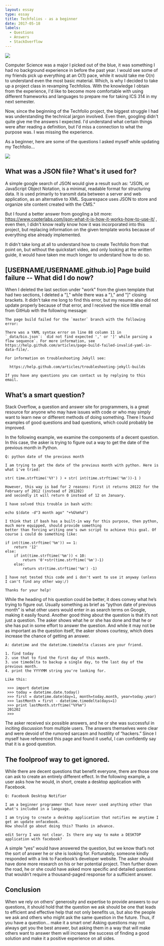 ```yaml
---
layout: essay
type: essay
title: Techfolios - as a beginner
date: 2017-05-18
labels:
  - Questions
  - Answers
  - StackOverflow
---
```


<img class="ui medium left floated image" src="../images/confused.png">

Computer Science was a major I picked out of the blue, it was something I had no background experience in before the past year. I would see some of my friends pick up everything at an O(1) pace, while it would take me O(n) to understand even the most basic material. Which, is why I decided to take up a project class in revamping Techfolios. With the knowledge I obtain from the experience, I'd like to become more comfortable with using different frameworks and languages to prepare me for taking ICS 314 in my next semester. 

Now, since the beginning of the Techfolio project, the biggest struggle I had was understanding the technical jargon involved. Even then, googling didn't quite give me the answers I expected. I'd understand what certain things were after reading a definition, but I'd miss a connection to what the purpose was. I was missing the experience.

As a beginner, here are some of the questions I asked myself while updating my Techfolio...

<img class="ui medium left floated image" src="../images/meCoding.jpg">

## What was a JSON file? What's it used for?

A simple google search of JSON would give a result such as: "JSON, or JavaScript Object Notation, is a minimal, readable format for structuring data. It is used primarily to transmit data between a server and web application, as an alternative to XML. Squarespace uses JSON to store and organize site content created with the CMS." 

But I found a better answer from googling a bit more: https://www.copterlabs.com/json-what-it-is-how-it-works-how-to-use-it/ , even then, I didn't know really know how it was incorporated into this project, but replacing information on the given template works because of everything else already implemented.

It didn't take long at all to understand how to create Techfolio from that point on, but without the quickstart video, and only looking at the written guide, it would have taken me much longer to understand how to do so. 

## [USERNAME/USERNAME.github.io] Page build failure -- What did I do now?

When I deleted the last section under "work" from the given template that had two sections, I deleted a "]," while there was a "}," and "]" closing brackets. It didn't take me long to find this error, but my resume also did not update properly because of that error, and I received the nice little email from GitHub with the following message:

```
The page build failed for the `master` branch with the following error:

There was a YAML syntax error on line 88 column 11 in `_data/bio.json`: `did not find expected ',' or ']' while parsing a flow sequence`. For more information, see https://help.github.com/articles/page-build-failed-invalid-yaml-in-data-file/.

For information on troubleshooting Jekyll see:

  https://help.github.com/articles/troubleshooting-jekyll-builds

If you have any questions you can contact us by replying to this email.

```




## What’s a smart question?

Stack Overflow, a question and answer site for programmers, is a great resource for anyone who may have issues with code or who may simply want to learn new or different methods of doing something. There I found examples of good questions and bad questions, which could probably be improved.

In the following example, we examine the components of a decent question. In this case, the asker is trying to figure out a way to get the date of the previous month in Python.

```
Q: python date of the previous month

I am trying to get the date of the previous month with python. Here is what i've tried:

str( time.strftime('%Y') ) + str( int(time.strftime('%m'))-1 )

However, this way is bad for 2 reasons: First it returns 20122 for the February of 2012 (instead of 201202) 
and secondly it will return 0 instead of 12 on January.

I have solved this trouble in bash with:

echo $(date -d"3 month ago" "+%G%m%d")

I think that if bash has a built-in way for this purpose, then python, much more equipped, should provide something 
better than forcing writing one's own script to achieve this goal. Of course i could do something like:

if int(time.strftime('%m')) == 1:
    return '12'
else:
    if int(time.strftime('%m')) < 10:
        return '0'+str(time.strftime('%m')-1)
    else:
        return str(time.strftime('%m') -1)
        
I have not tested this code and i don't want to use it anyway (unless I can't find any other way:/)

Thanks for your help!
```

While the heading of his question could be better, it does convey what he’s trying to figure out. Usually something as brief as “python date of previous month” is what other users would enter in as search terms on Google, making it easily found. Another good thing about the question is that it’s not just a question. The asker shows what he or she has done and that he or she has put in some effort to answer the question. And while it may not be as important as the question itself, the asker shows courtesy, which does increase the chance of getting an answer.

```
A: datetime and the datetime.timedelta classes are your friend.

1. find today
2. use that to find the first day of this month.
3. use timedelta to backup a single day, to the last day of the previous month.
4. print the YYYYMM string you're looking for.

Like this:

 >>> import datetime
 >>> today = datetime.date.today()
 >>> first = datetime.date(day=1, month=today.month, year=today.year)
 >>> lastMonth = first - datetime.timedelta(days=1)
 >>> print lastMonth.strftime("%Y%m")
 201202
 >>>

```
 
The asker received six possible answers, and he or she was successful in inciting discussion from multiple users. The answers themselves were clear and were devoid of the rumored sarcasm and hostility of “hackers.” Since I myself have referenced this page and found it useful, I can confidently say that it is a good question.

## The foolproof way to get ignored.

While there are decent questions that benefit everyone, there are those one can ask to create an entirely different effect. In the following example, a user asks how he would, in short, create a desktop application with Facebook.

```
Q: Facebook Desktop Notifier

I am a beginner programmer that have never used anything other than what's included in a language.

I am trying to create a desktop application that notifies me anytime I get an update onfacebook. 
How should go about doing this? Thanks in advance.

edit Sorry I was not clear. Is there any way to make a DESKTOP application with facebook?
```

A simple “yes” would have answered the question, but we know that’s not the sort of answer he or she is looking for. Fortunately, someone kindly responded with a link to Facebook’s developer website. The asker should have done more research on his or her potential project. Then further down the road, he or she could have asked more specific and detailed questions that wouldn’t require a thousand-paged response for a sufficient answer.

## Conclusion

When we rely on others’ generosity and expertise to provide answers to our questions, it should hold that the question we ask should be one that leads to efficient and effective help that not only benefits us, but also the people we ask and others who might ask the same question in the future. Thus, if you have a question… make it a smart one! Asking questions may not always get you the best answer, but asking them in a way that will make others want to answer them will increase the success of finding a good solution and make it a positive experience on all sides.
